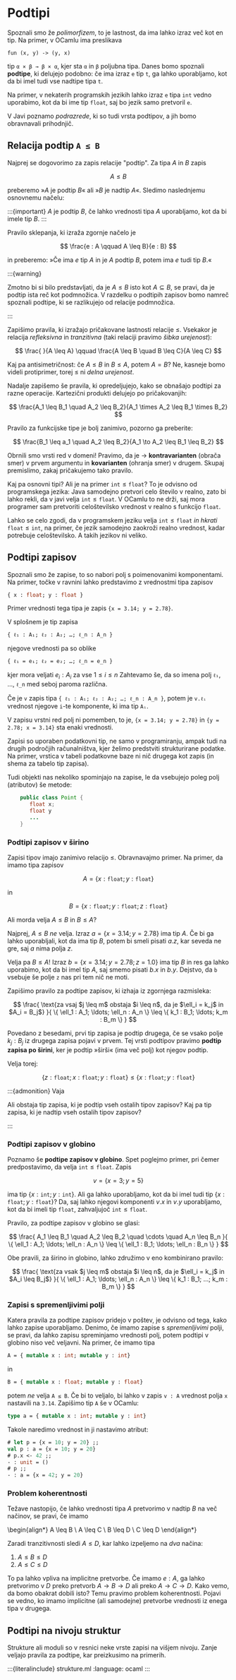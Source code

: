 # Podtipi

Spoznali smo že *polimorfizem*, to je lastnost, da ima lahko izraz več kot en
tip. Na primer, v OCamlu ima preslikava

    fun (x, y) -> (y, x)

tip `α × β → β × α`, kjer sta `α` in `β` poljubna tipa. Danes bomo spoznali
**podtipe**, ki delujejo podobno: če ima izraz `e` tip `t`, ga lahko
uporabljamo, kot da bi imel tudi vse nadtipe tipa `t`.

Na primer, v nekaterih programskih jezikih lahko izraz `e` tipa `int` vedno
uporabimo, kot da bi ime tip `float`, saj bo jezik samo pretvoril `e`.

V Javi poznamo *podrazrede*, ki so tudi vrsta podtipov, a jih bomo obravnavali
prihodnjič.

## Relacija podtip `A ≤ B`

Najprej se dogovorimo za zapis relacije "podtip". Za tipa $A$ in $B$ zapis

$$
A \leq B
$$

preberemo »$A$ je podtip $B$« ali »$B$ je nadtip $A$«. Sledimo naslednjemu
osnovnemu načelu:

:::{important}
$A$ je podtip $B$, če lahko vrednosti tipa $A$ uporabljamo, kot da bi imele
tip $B$.
:::

Pravilo sklepanja, ki izraža zgornje načelo je

$$
\frac{e : A \qquad A \leq B}{e : B}
$$

in preberemo: »Če ima $e$ tip $A$ in je $A$ podtip $B$, potem ima $e$ tudi tip $B$.«

:::{warning}

Zmotno bi si bilo predstavljati, da je $A \leq B$ isto kot $A \subseteq B$, se
pravi, da je podtip ista reč kot podmnožica. V razdelku o podtipih zapisov bomo
namreč spoznali podtipe, ki se razlikujejo od relacije podmnožica.

:::

Zapišimo pravila, ki izražajo pričakovane lastnosti relacije $\leq$. Vsekakor je relacija *refleksivna* in *tranzitivna* (taki relaciji pravimo *šibka urejenost*):

$$
\frac{ }{A \leq A}
\qquad
\frac{A \leq B \quad B \leq C}{A \leq C}
$$

Kaj pa antisimetričnost: če $A \leq B$ in $B \leq A$, potem $A = B$? Ne, kasneje
bomo videli protiprimer, torej $\leq$ ni *delna urejenost*.

Nadalje zapišemo še pravila, ki opredeljujejo, kako se obnašajo podtipi za razne
operacije. Kartezični produkti delujejo po pričakovanjih:

$$
\frac{A_1 \leq B_1 \quad A_2 \leq B_2}{A_1 \times A_2 \leq B_1 \times B_2}
$$

Pravilo za funkcijske tipe je bolj zanimivo, pozorno ga preberite:

$$
\frac{B_1 \leq a_1 \quad A_2 \leq B_2}{A_1 \to A_2 \leq B_1 \leq B_2}
$$

Obrnili smo vrsti red v domeni! Pravimo, da je $\to$ **kontravarianten** (obrača
smer) v prvem argumentu in **kovarianten** (ohranja smer) v drugem. Skupaj
premislimo, zakaj pričakujemo tako pravilo.

Kaj pa osnovni tipi? Ali je na primer $\mathtt{int} \leq \mathtt{float}$? To je odvisno od
programskega jezika: Java samodejno pretvori celo število v realno, zato bi
lahko rekli, da v javi velja $\mathtt{int} \leq \mathtt{float}$. V OCamlu to ne drži, saj mora
programer sam pretvoriti celoštevilsko vrednost v realno s funkcijo $\mathtt{float}$.

Lahko se celo zgodi, da v programskem jeziku velja $\mathtt{int} \leq \mathtt{float}$ *in hkrati*
$\mathtt{float} \leq \mathtt{int}$, na primer, če jezik samodejno zaokroži realno vrednost, kadar
potrebuje celoštevilsko. A takih jezikov ni veliko.


## Podtipi zapisov

Spoznali smo že zapise, to so nabori polj s poimenovanimi komponentami. Na
primer, točke v ravnini lahko predstavimo z vrednostmi tipa zapisov

```ocaml
{ x : float; y : float }
```

Primer vrednosti tega tipa je zapis `{x = 3.14; y = 2.78}`.

V splošnem je tip zapisa

```none
{ ℓ₁ : A₁; ℓ₂ : A₂; …; ℓ_n : A_n }
```

njegove vrednosti pa so oblike

```none
{ ℓ₁ = e₁; ℓ₂ = e₂; …; ℓ_n = e_n }
```

kjer mora veljati $e_i : A_i$ za vse $1 \leq i \leq n$ Zahtevamo še, da so imena polj `ℓ₁`, …, `ℓ_n` med
seboj paroma različna.

Če je `v` zapis tipa `{ ℓ₁ : A₁; ℓ₂ : A₂; …; ℓ_n : A_n }`, potem je `v.ℓᵢ`
vrednost njegove `i`-te komponente, ki ima tip `Aᵢ`.

V zapisu vrstni red polj ni pomemben, to je, `{x = 3.14; y = 2.78}` in `{y = 2.78; x = 3.14}` sta enaki vrednosti.

Zapisi so uporaben podatkovni tip, ne samo v programiranju, ampak tudi na drugih
področjih računalništva, kjer želimo predstviti strukturirane podatke. Na
primer, vrstica v tabeli podatkovne baze ni nič drugega kot zapis (in shema za
tabelo tip zapisa).

Tudi objekti nas nekoliko spominjajo na zapise, le da vsebujejo poleg polj
(atributov) še metode:

```java
    public class Point {
       float x;
       float y
       ...
    }
```

### Podtipi zapisov v širino

Zapisi tipov imajo zanimivo relacijo $\leq$. Obravnavajmo primer. Na primer, da imamo tipa zapisov

$$
A = \{ x : \mathtt{float}; y : \mathtt{float} \}
$$

in

$$
B = \{ x : \mathtt{float}; y : \mathtt{float} ; z : \mathtt{float} \}
$$

Ali morda velja $A \leq B$ in $B \leq A$?

Najprej, $A \leq B$ *ne* velja. Izraz $a = \{x = 3.14; y = 2.78\}$ ima tip $A$. Če bi
ga lahko uporabljali, kot da ima tip $B$, potem bi smeli pisati $a.z$, kar
seveda ne gre, saj $a$ nima polja $z$.

Velja pa $B \leq A$! Izraz $b = \{x = 3.14; y = 2.78; z = 1.0\}$ ima tip $B$ in res
ga lahko uporabimo, kot da bi imel tip $A$, saj smemo pisati $b.x$ in $b.y$.
Dejstvo, da `b` vsebuje še polje `z` nas pri tem nič ne moti.

Zapišimo pravilo za podtipe zapisov, ki izhaja iz zgornjega razmisleka:

$$
\frac{
\text{za vsaj $j \leq m$ obstaja $i \leq n$, da je $\ell_i = k_j$ in $A_i = B_j$}
}{
\{ \ell_1 : A_1; \ldots; \ell_n : A_n \} \leq \{ k_1 : B_1; \ldots; k_m : B_m \}
}
$$

Povedano z besedami, prvi tip zapisa je podtip drugega, če se vsako polje $k_j :
B_j$ iz drugega zapisa pojavi v prvem. Tej vrsti podtipov pravimo **podtip zapisa
po širini**, ker je podtip »širši« (ima več polj) kot njegov podtip.

Velja torej:

$$
\{ z : \mathtt{float}; x : \mathtt{float}; y : \mathtt{float} \} \leq \{ x : \mathtt{float}; y : \mathtt{float} \}
$$

:::{admonition} Vaja

Ali obstaja tip zapisa, ki je podtip vseh ostalih tipov zapisov? Kaj
pa tip zapisa, ki je nadtip vseh ostalih tipov zapisov?

:::

### Podtipi zapisov v globino

Poznamo še **podtipe zapisov v globino**. Spet poglejmo primer, pri čemer
predpostavimo, da velja $\mathtt{int} \leq \mathtt{float}$. Zapis

$$
v = \{ x = 3; y = 5 \}
$$

ima tip $\{x : \mathtt{int}; y : \mathtt{int}\}$. Ali ga lahko uporabljamo, kot da bi imel tudi tip
$\{x : \mathtt{float}; y : \mathtt{float}\}$? Da, saj lahko njegovi komponenti $v.x$ in $v.y$
uporabljamo, kot da bi imeli tip $\mathtt{float}$, zahvaljujoč $\mathtt{int} \leq \mathtt{float}$.

Pravilo, za podtipe zapisov v globino se glasi:

$$
\frac{
A_1 \leq B_1 \quad
A_2 \leq B_2 \quad
\cdots \quad
A_n \leq B_n
}{
\{ \ell_1 : A_1; \ldots; \ell_n : A_n \} \leq \{ \ell_1 : B_1; \ldots; \ell_n : B_n \}
}
$$

Obe pravili, za širino in globino, lahko združimo v eno kombinirano pravilo:

$$
\frac{
\text{za vsak $j \leq m$ obstaja $i \leq n$, da je $\ell_i = k_j$ in $A_i \leq B_j$}
}{
\{ \ell_1 : A_1; \ldots; \ell_n : A_n \} \leq \{ k_1 : B_1; …; k_m : B_m \}
}
$$


### Zapisi s spremenljivimi polji

Katera pravila za podtipe zapisov pridejo v poštev, je odvisno od tega, kako
lahko zapise uporabljamo. Denimo, če imamo zapise s *spremenljivimi* polji, se
pravi, da lahko zapisu spreminjamo vrednosti polj, potem podtipi v globino niso
več veljavni. Na primer, če imamo tipa

```ocaml
A = { mutable x : int; mutable y : int}
```

in

```ocaml
B = { mutable x : float; mutable y : float}
```

potem *ne* velja `A ≤ B`. Če bi to veljalo, bi lahko v zapis `v : A` vrednost
polja `x` nastavili na `3.14`. Zapišimo tip `A` še v OCamlu:

```ocaml
type a = { mutable x : int; mutable y : int}
```

Takole naredimo vrednost in ji nastavimo atribut:

```ocaml
# let p = {x = 10; y = 20} ;;
val p : a = {x = 10; y = 20}
# p.x <- 42 ;;
- : unit = ()
# p ;;
- : a = {x = 42; y = 20}
```

### Problem koherentnosti

Težave nastopijo, če lahko vrednosti tipa $A$ pretvorimo v nadtip $B$ na več načinov, se pravi, če imamo

\begin{align*}
  A \leq B \\
  A \leq C \\
  B \leq D \\
  C \leq D
\end{align*}

Zaradi tranzitivnosti sledi $A \leq D$, kar lahko izpeljemo na *dva* načina:

1. $A \leq B \leq D$
2. $A \leq C \leq D$

To pa lahko vpliva na implicitne pretvorbe. Če imamo $e : A$, ga lahko pretvorimo
v $D$ preko pretvorb $A \to B \to D$ ali preko $A \to C \to D$. Kako vemo, da bomo obakrat
dobili isto? Temu pravimo problem koherentnosti. Pojavi se vedno, ko imamo
implicitne (ali samodejne) pretvorbe vrednosti iz enega tipa v drugega.


## Podtipi na nivoju struktur

Strukture ali moduli so v resnici neke vrste zapisi na višjem nivoju. Zanje veljajo
pravila za podtipe, kar preizkusimo na primerih.

:::{literalinclude} strukture.ml
:language: ocaml
:::
